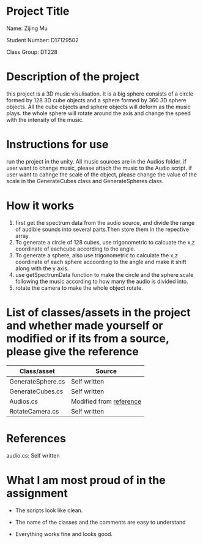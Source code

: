 # Project Title

Name: Zijing Mu

Student Number: D17129502

Class Group: DT228


# Description of the project

this project is a 3D music visulisation. It is a big sphere consists of a circle formed by 128 3D cube objects and a sphere formed by 360  3D sphere objects. All the cube objects and sphere objects will deform as the music plays. the whole sphere will rotate around the axis and change the speed with the intensity of the music.  

# Instructions for use
run the project in the unity. All music sources are in the Audios folder. if user want to change music, please attach the music to the Audio script. if user want to cahnge the scale of the object, please change the value of the scale in the GenerateCubes class and GenerateSpheres class.  

# How it works
1. first get the spectrum data from the audio source, and divide the range of audible sounds into several parts.Then store them in the repective array. 
2. To generate a circle of 128 cubes, use trigonometric to calcuate the x,z coordinate of eachcube according to the angle.
3. To generate a sphere, also use trigonometric to calculate the x,z coordinate of each sphere accoording to the angle and make it shift along with the y axis.
4. use getSpectrumData function to make the circle and the sphere scale following the music according to how many the audio is divided into.
5. rotate the camera to make the whole object rotate.

# List of classes/assets in the project and whether made yourself or modified or if its from a source, please give the reference

| Class/asset | Source |
|-----------|-----------|
| GenerateSphere.cs | Self written |
| GenerateCubes.cs | Self written |
| Audios.cs | Modified from [reference](https://www.youtube.com/watch?v=0KqwmcQqg0s&list=PL3POsQzaCw53p2tA6AWf7_AWgplskR0Vo&index=3) |
| RotateCamera.cs | Self written |

# References
audio.cs: Self written

# What I am most proud of in the assignment
- The scripts look like clean. 

- The name of the classes and the comments are easy to understand

- Everything works fine and looks good.
